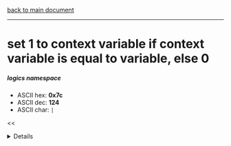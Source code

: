[back to main document](../README.md)

---

# set 1 to context variable if context variable is equal to variable, else 0
##### logics namespace
- ASCII hex: __0x7c__
- ASCII dec: __124__
- ASCII char: `|`

<<<DETAILS>>>

---

<<<USAGE>>>

---

<<<EXAMPLELINKSECTION>>>

---

[back to main document](../README.md)

***PROJECT RATTISH `@` 2023***
